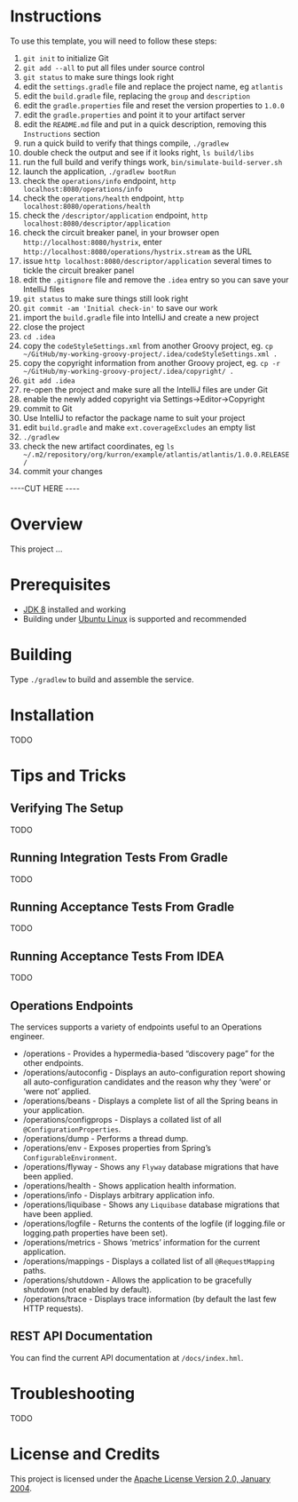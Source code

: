 # Instructions
To use this template, you will need to follow these steps:

1. `git init` to initialize Git
1. `git add --all` to put all files under source control
1. `git status` to make sure things look right
1. edit the `settings.gradle` file and replace the project name, eg `atlantis`
1. edit the `build.gradle` file, replacing the `group` and `description`
1. edit the `gradle.properties` file and reset the version properties to `1.0.0`
1. edit the `gradle.properties` and point it to your artifact server
1. edit the `README.md` file and put in a quick description, removing this `Instructions` section
1. run a quick build to verify that things compile, `./gradlew`
1. double check the output and see if it looks right, `ls build/libs`
1. run the full build and verify things work, `bin/simulate-build-server.sh`
1. launch the application, `./gradlew bootRun`
1. check the `operations/info` endpoint, `http localhost:8080/operations/info`
1. check the `operations/health` endpoint, `http localhost:8080/operations/health`
1. check the `/descriptor/application` endpoint, `http localhost:8080/descriptor/application`
1. check the circuit breaker panel, in your browser open `http://localhost:8080/hystrix`, enter `http://localhost:8080/operations/hystrix.stream` as the URL
1. issue `http localhost:8080/descriptor/application` several times to tickle the circuit breaker panel
1. edit the `.gitignore` file and remove the `.idea` entry so you can save your IntelliJ files
1. `git status` to make sure things still look right
1. `git commit -am 'Initial check-in'` to save our work
1. import the `build.gradle` file into IntelliJ and create a new project
1. close the project
1. `cd .idea`
1. copy the `codeStyleSettings.xml` from another Groovy project, eg. `cp ~/GitHub/my-working-groovy-project/.idea/codeStyleSettings.xml .`
1. copy the copyright information from another Groovy project, eg. `cp -r ~/GitHub/my-working-groovy-project/.idea/copyright/ .`
1. `git add .idea`
1. re-open the project and make sure all the IntelliJ files are under Git
1. enable the newly added copyright via Settings->Editor->Copyright
1. commit to Git
1. Use IntelliJ to refactor the package name to suit your project
1. edit `build.gradle` and make `ext.coverageExcludes` an empty list 
1. `./gradlew`
1. check the new artifact coordinates, eg `ls ~/.m2/repository/org/kurron/example/atlantis/atlantis/1.0.0.RELEASE/`
1. commit your changes

----CUT HERE ----

# Overview
This project ...

# Prerequisites
* [JDK 8](http://www.oracle.com/technetwork/java/index.html) installed and working
* Building under [Ubuntu Linux](http://www.ubuntu.com/) is supported and recommended 

# Building
Type `./gradlew` to build and assemble the service.

# Installation
TODO

# Tips and Tricks

## Verifying The Setup
TODO

## Running Integration Tests From Gradle
TODO

## Running Acceptance Tests From Gradle
TODO

## Running Acceptance Tests From IDEA
TODO

## Operations Endpoints
The services supports a variety of endpoints useful to an Operations engineer.

* /operations - Provides a hypermedia-based “discovery page” for the other endpoints.
* /operations/autoconfig - Displays an auto-configuration report showing all auto-configuration candidates and the reason why they ‘were’ or ‘were not’ applied.
* /operations/beans - Displays a complete list of all the Spring beans in your application.
* /operations/configprops - Displays a collated list of all `@ConfigurationProperties`.
* /operations/dump - Performs a thread dump.
* /operations/env - Exposes properties from Spring’s `ConfigurableEnvironment`.
* /operations/flyway - Shows any `Flyway` database migrations that have been applied.
* /operations/health - Shows application health information.
* /operations/info - Displays arbitrary application info.
* /operations/liquibase - Shows any `Liquibase` database migrations that have been applied.
* /operations/logfile - Returns the contents of the logfile (if logging.file or logging.path properties have been set).
* /operations/metrics - Shows ‘metrics’ information for the current application.
* /operations/mappings - Displays a collated list of all `@RequestMapping` paths.
* /operations/shutdown - Allows the application to be gracefully shutdown (not enabled by default).
* /operations/trace - Displays trace information (by default the last few HTTP requests).

## REST API Documentation
You can find the current API documentation at `/docs/index.hml`.

# Troubleshooting

TODO

# License and Credits
This project is licensed under the [Apache License Version 2.0, January 2004](http://www.apache.org/licenses/).

